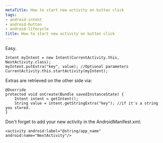 ```yaml
---
metaTitle: How to start new activity on button click
tags:
- android-intent
- android-button
- android-lifecycle
title: How to start new activity on button click
---
```


Easy.



```
Intent myIntent = new Intent(CurrentActivity.this, NextActivity.class);
myIntent.putExtra("key", value); //Optional parameters
CurrentActivity.this.startActivity(myIntent);

```

Extras are retrieved on the other side via:



```
@Override
protected void onCreate(Bundle savedInstanceState) {
    Intent intent = getIntent();
    String value = intent.getStringExtra("key"); //if it's a string you stored.
}

```

Don't forget to add your new activity in the AndroidManifest.xml:



```
<activity android:label="@string/app_name" android:name="NextActivity"/>

```
